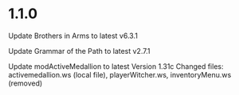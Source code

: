 # 1.1.0

Update Brothers in Arms to latest v6.3.1

Update Grammar of the Path to latest v2.7.1

Update modActiveMedallion to latest
Version 1.31c
Changed files: activemedallion.ws (local file), playerWitcher.ws, inventoryMenu.ws (removed)
